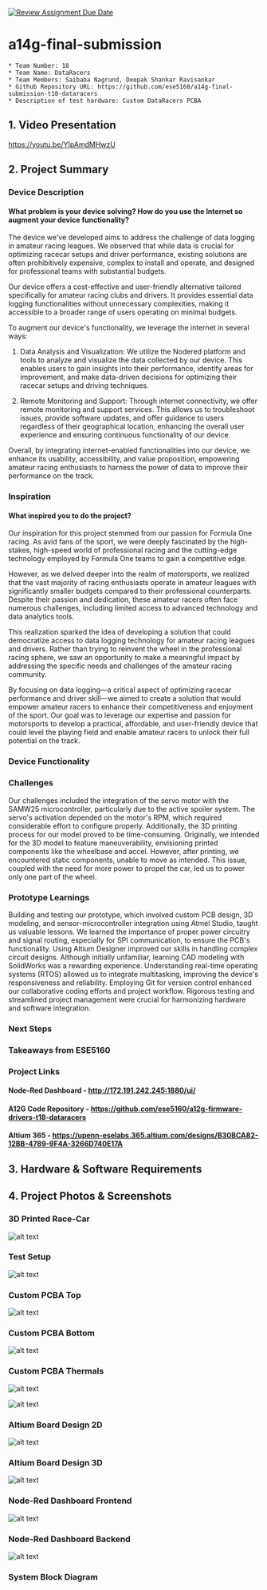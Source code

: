[![Review Assignment Due Date](https://classroom.github.com/assets/deadline-readme-button-24ddc0f5d75046c5622901739e7c5dd533143b0c8e959d652212380cedb1ea36.svg)](https://classroom.github.com/a/kzkUPShx)

# a14g-final-submission

    * Team Number: 18
    * Team Name: DataRacers
    * Team Members: Saibaba Nagrund, Deepak Shankar Ravisankar
    * Github Repository URL: https://github.com/ese5160/a14g-final-submission-t18-dataracers
    * Description of test hardware: Custom DataRacers PCBA

## 1. Video Presentation

 <https://youtu.be/YIpAmdMHwzU>

## 2. Project Summary

### Device Description

#### What problem is your device solving? How do you use the Internet so augment your device functionality?

The device we've developed aims to address the challenge of data logging in amateur racing leagues. We observed that while data is crucial for optimizing racecar setups and driver performance, existing solutions are often prohibitively expensive, complex to install and operate, and designed for professional teams with substantial budgets.

Our device offers a cost-effective and user-friendly alternative tailored specifically for amateur racing clubs and drivers. It provides essential data logging functionalities without unnecessary complexities, making it accessible to a broader range of users operating on minimal budgets.

To augment our device's functionality, we leverage the internet in several ways:

1. Data Analysis and Visualization: We utilize the Nodered platform and tools to analyze and visualize the data collected by our device. This enables users to gain insights into their performance, identify areas for improvement, and make data-driven decisions for optimizing their racecar setups and driving techniques.

2. Remote Monitoring and Support: Through internet connectivity, we offer remote monitoring and support services. This allows us to troubleshoot issues, provide software updates, and offer guidance to users regardless of their geographical location, enhancing the overall user experience and ensuring continuous functionality of our device.

Overall, by integrating internet-enabled functionalities into our device, we enhance its usability, accessibility, and value proposition, empowering amateur racing enthusiasts to harness the power of data to improve their performance on the track.

### Inspiration

#### What inspired you to do the project?

Our inspiration for this project stemmed from our passion for Formula One racing. As avid fans of the sport, we were deeply fascinated by the high-stakes, high-speed world of professional racing and the cutting-edge technology employed by Formula One teams to gain a competitive edge.

However, as we delved deeper into the realm of motorsports, we realized that the vast majority of racing enthusiasts operate in amateur leagues with significantly smaller budgets compared to their professional counterparts. Despite their passion and dedication, these amateur racers often face numerous challenges, including limited access to advanced technology and data analytics tools.

This realization sparked the idea of developing a solution that could democratize access to data logging technology for amateur racing leagues and drivers. Rather than trying to reinvent the wheel in the professional racing sphere, we saw an opportunity to make a meaningful impact by addressing the specific needs and challenges of the amateur racing community.

By focusing on data logging—a critical aspect of optimizing racecar performance and driver skill—we aimed to create a solution that would empower amateur racers to enhance their competitiveness and enjoyment of the sport. Our goal was to leverage our expertise and passion for motorsports to develop a practical, affordable, and user-friendly device that could level the playing field and enable amateur racers to unlock their full potential on the  track.

### Device Functionality

### Challenges

Our challenges included the integration of the servo motor with the SAMW25 microcontroller, particularly due to the active spoiler system. The servo's activation depended on the motor's RPM, which required considerable effort to configure properly. Additionally, the 3D printing process for our model proved to be time-consuming. Originally, we intended for the 3D model to feature maneuverability, envisioning printed components like the wheelbase and accel. However, after printing, we encountered static components, unable to move as intended. This issue, coupled with the need for more power to propel the car, led us to power only one part of the wheel.

### Prototype Learnings

Building and testing our prototype, which involved custom PCB design, 3D modeling, and sensor-microcontroller integration using Atmel Studio, taught us valuable lessons. We learned the importance of proper power circuitry and signal routing, especially for SPI communication, to ensure the PCB's functionality. Using Altium Designer improved our skills in handling complex circuit designs. Although initially unfamiliar, learning CAD modeling with SolidWorks was a rewarding experience. Understanding real-time operating systems (RTOS) allowed us to integrate multitasking, improving the device's responsiveness and reliability. Employing Git for version control enhanced our collaborative coding efforts and project workflow. Rigorous testing and streamlined project management were crucial for harmonizing hardware and software integration.

### Next Steps

### Takeaways from ESE5160

### Project Links

#### Node-Red Dashboard - <http://172.191.242.245:1880/ui/>

#### A12G Code Repository - <https://github.com/ese5160/a12g-firmware-drivers-t18-dataracers>

#### Altium 365 - <https://upenn-eselabs.365.altium.com/designs/B30BCA82-12BB-4789-9F4A-3266D740E17A>

## 3. Hardware & Software Requirements

## 4. Project Photos & Screenshots

### 3D Printed Race-Car

![alt text](IMG_3412.jpg)

### Test Setup

![alt text](IMG_4328.jpg)

### Custom PCBA Top

![alt text](IMG_4317.jpg)

### Custom PCBA Bottom

![alt text](IMG_4316.jpg)

### Custom PCBA Thermals

![alt text](Thermal1.jpeg)

![alt text](Thermal2.jpeg)

### Altium Board Design 2D

![alt text](<Altium Board Design 2D.jpg>)

### Altium Board Design 3D

![alt text](<Altium Board Design 3D.jpg>)

### Node-Red Dashboard Frontend

![alt text](Dashboard_DataRacers.png)

### Node-Red Dashboard Backend

![alt text](<Node-Red Dashboard Backend.jpg>)

### System Block Diagram
